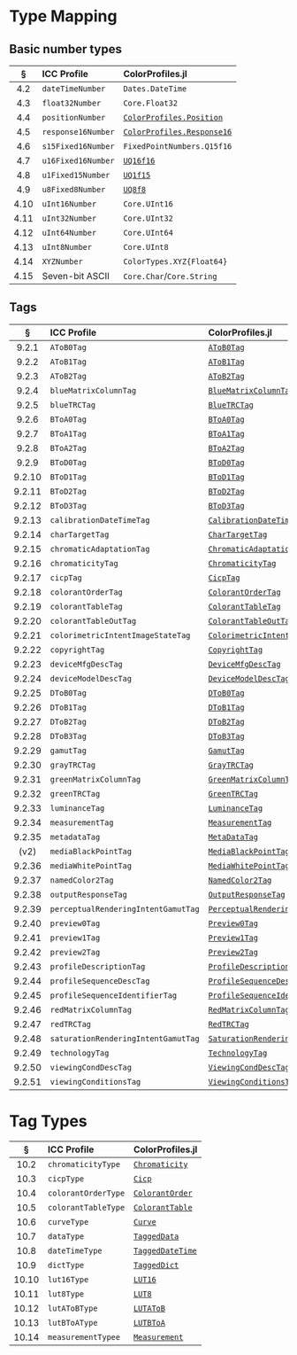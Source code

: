 # Type Mapping

## Basic number types

| §  | ICC Profile        | ColorProfiles.jl                    |
|:--:|:-------------------|:------------------------------------|
|4.2 | `dateTimeNumber`   | `Dates.DateTime`                    |
|4.3 | `float32Number`    | `Core.Float32`                      |
|4.4 | `positionNumber`   | [`ColorProfiles.Position`](@ref)    |
|4.5 | `response16Number` | [`ColorProfiles.Response16`](@ref)  |
|4.6 | `s15Fixed16Number` | `FixedPointNumbers.Q15f16`          |
|4.7 | `u16Fixed16Number` | [`UQ16f16`](@ref)                   |
|4.8 | `u1Fixed15Number`  | [`UQ1f15`](@ref)                    |
|4.9 | `u8Fixed8Number`   | [`UQ8f8`](@ref)                     |
|4.10| `uInt16Number`     | `Core.UInt16`                       |
|4.11| `uInt32Number`     | `Core.UInt32`                       |
|4.12| `uInt64Number`     | `Core.UInt64`                       |
|4.13| `uInt8Number`      | `Core.UInt8`                        |
|4.14| `XYZNumber`        | `ColorTypes.XYZ{Float64}`           |
|4.15| Seven-bit ASCII    | `Core.Char`/`Core.String`           |

## Tags

| §    | ICC Profile                        | ColorProfiles.jl                           |
|:----:|:-----------------------------------|:-------------------------------------------|
|9.2.1 | `AToB0Tag`                         | [`AToB0Tag`](@ref)                         |
|9.2.2 | `AToB1Tag`                         | [`AToB1Tag`](@ref)                         |
|9.2.3 | `AToB2Tag`                         | [`AToB2Tag`](@ref)                         |
|9.2.4 | `blueMatrixColumnTag`              | [`BlueMatrixColumnTag`](@ref)              |
|9.2.5 | `blueTRCTag`                       | [`BlueTRCTag`](@ref)                       |
|9.2.6 | `BToA0Tag`                         | [`BToA0Tag`](@ref)                         |
|9.2.7 | `BToA1Tag`                         | [`BToA1Tag`](@ref)                         |
|9.2.8 | `BToA2Tag`                         | [`BToA2Tag`](@ref)                         |
|9.2.9 | `BToD0Tag`                         | [`BToD0Tag`](@ref)                         |
|9.2.10| `BToD1Tag`                         | [`BToD1Tag`](@ref)                         |
|9.2.11| `BToD2Tag`                         | [`BToD2Tag`](@ref)                         |
|9.2.12| `BToD3Tag`                         | [`BToD3Tag`](@ref)                         |
|9.2.13| `calibrationDateTimeTag`           | [`CalibrationDateTimeTag`](@ref)           |
|9.2.14| `charTargetTag`                    | [`CharTargetTag`](@ref)                    |
|9.2.15| `chromaticAdaptationTag`           | [`ChromaticAdaptationTag`](@ref)           |
|9.2.16| `chromaticityTag`                  | [`ChromaticityTag`](@ref)                  |
|9.2.17| `cicpTag`                          | [`CicpTag`](@ref)                          |
|9.2.18| `colorantOrderTag`                 | [`ColorantOrderTag`](@ref)                 |
|9.2.19| `colorantTableTag`                 | [`ColorantTableTag`](@ref)                 |
|9.2.20| `colorantTableOutTag`              | [`ColorantTableOutTag`](@ref)              |
|9.2.21| `colorimetricIntentImageStateTag`  | [`ColorimetricIntentImageStateTag`](@ref)  |
|9.2.22| `copyrightTag`                     | [`CopyrightTag`](@ref)                     |
|9.2.23| `deviceMfgDescTag`                 | [`DeviceMfgDescTag`](@ref)                 |
|9.2.24| `deviceModelDescTag`               | [`DeviceModelDescTag`](@ref)               |
|9.2.25| `DToB0Tag`                         | [`DToB0Tag`](@ref)                         |
|9.2.26| `DToB1Tag`                         | [`DToB1Tag`](@ref)                         |
|9.2.27| `DToB2Tag`                         | [`DToB2Tag`](@ref)                         |
|9.2.28| `DToB3Tag`                         | [`DToB3Tag`](@ref)                         |
|9.2.29| `gamutTag`                         | [`GamutTag`](@ref)                         |
|9.2.30| `grayTRCTag`                       | [`GrayTRCTag`](@ref)                       |
|9.2.31| `greenMatrixColumnTag`             | [`GreenMatrixColumnTag`](@ref)             |
|9.2.32| `greenTRCTag`                      | [`GreenTRCTag`](@ref)                      |
|9.2.33| `luminanceTag`                     | [`LuminanceTag`](@ref)                     |
|9.2.34| `measurementTag`                   | [`MeasurementTag`](@ref)                   |
|9.2.35| `metadataTag`                      | [`MetaDataTag`](@ref)                      |
|(v2)  | `mediaBlackPointTag`               | [`MediaBlackPointTag`](@ref)               |
|9.2.36| `mediaWhitePointTag`               | [`MediaWhitePointTag`](@ref)               |
|9.2.37| `namedColor2Tag`                   | [`NamedColor2Tag`](@ref)                   |
|9.2.38| `outputResponseTag`                | [`OutputResponseTag`](@ref)                |
|9.2.39| `perceptualRenderingIntentGamutTag`| [`PerceptualRenderingIntentGamutTag`](@ref)|
|9.2.40| `preview0Tag`                      | [`Preview0Tag`](@ref)                      |
|9.2.41| `preview1Tag`                      | [`Preview1Tag`](@ref)                      |
|9.2.42| `preview2Tag`                      | [`Preview2Tag`](@ref)                      |
|9.2.43| `profileDescriptionTag`            | [`ProfileDescriptionTag`](@ref)            |
|9.2.44| `profileSequenceDescTag`           | [`ProfileSequenceDescTag`](@ref)           |
|9.2.45| `profileSequenceIdentifierTag`     | [`ProfileSequenceIdentifierTag`](@ref)     |
|9.2.46| `redMatrixColumnTag`               | [`RedMatrixColumnTag`](@ref)               |
|9.2.47| `redTRCTag`                        | [`RedTRCTag`](@ref)                        |
|9.2.48| `saturationRenderingIntentGamutTag`| [`SaturationRenderingIntentGamutTag`](@ref)|
|9.2.49| `technologyTag`                    | [`TechnologyTag`](@ref)                    |
|9.2.50| `viewingCondDescTag`               | [`ViewingCondDescTag`](@ref)               |
|9.2.51| `viewingConditionsTag`             | [`ViewingConditionsTag`](@ref)             |

# Tag Types
| §    | ICC Profile                        | ColorProfiles.jl                           |
|:----:|:-----------------------------------|:-------------------------------------------|
|10.2  |`chromaticityType`                  |[`Chromaticity`](@ref)                      |
|10.3  |`cicpType`                          |[`Cicp`](@ref)                              |
|10.4  |`colorantOrderType`                 |[`ColorantOrder`](@ref)                     |
|10.5  |`colorantTableType`                 |[`ColorantTable`](@ref)                     |
|10.6  |`curveType`                         |[`Curve`](@ref)                             |
|10.7  |`dataType`                          |[`TaggedData`](@ref)                        |
|10.8  |`dateTimeType`                      |[`TaggedDateTime`](@ref)                    |
|10.9  |`dictType`                          |[`TaggedDict`](@ref)                        |
|10.10 |`lut16Type`                         |[`LUT16`](@ref)                             |
|10.11 |`lut8Type`                          |[`LUT8`](@ref)                              |
|10.12 |`lutAToBType`                       |[`LUTAToB`](@ref)                           |
|10.13 |`lutBToAType`                       |[`LUTBToA`](@ref)                           |
|10.14 |`measurementTypee`                  |[`Measurement`](@ref)                       |
